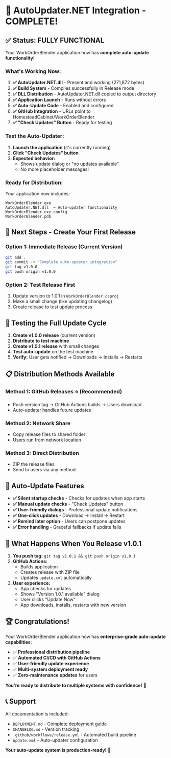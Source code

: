 # 🎉 AutoUpdater.NET Integration - COMPLETE!

## ✅ **Status: FULLY FUNCTIONAL**

Your WorkOrderBlender application now has **complete auto-update functionality**!

### **What's Working Now:**

1. **✅ AutoUpdater.NET.dll** - Present and working (271,872 bytes)
2. **✅ Build System** - Compiles successfully in Release mode
3. **✅ DLL Distribution** - AutoUpdater.NET.dll copied to output directory
4. **✅ Application Launch** - Runs without errors
5. **✅ Auto-Update Code** - Enabled and configured
6. **✅ GitHub Integration** - URLs point to HomesteadCabinet/WorkOrderBlender
7. **✅ "Check Updates" Button** - Ready for testing

### **Test the Auto-Updater:**

1. **Launch the application** (it's currently running)
2. **Click "Check Updates" button**
3. **Expected behavior:**
   - Shows update dialog or "no updates available"
   - No more placeholder messages!

### **Ready for Distribution:**

Your application now includes:
```
WorkOrderBlender.exe
AutoUpdater.NET.dll  ← Auto-updater functionality
WorkOrderBlender.exe.config
WorkOrderBlender.pdb
```

## 🚀 **Next Steps - Create Your First Release**

### **Option 1: Immediate Release (Current Version)**
```bash
git add .
git commit -m "Complete auto-updater integration"
git tag v1.0.0
git push origin v1.0.0
```

### **Option 2: Test Release First**
1. Update version to 1.0.1 in `WorkOrderBlender.csproj`
2. Make a small change (like updating changelog)
3. Create release to test update process

## 🧪 **Testing the Full Update Cycle**

1. **Create v1.0.0 release** (current version)
2. **Distribute to test machine**
3. **Create v1.0.1 release** with small changes
4. **Test auto-update** on the test machine
5. **Verify:** User gets notified → Downloads → Installs → Restarts

## 📋 **Distribution Methods Available**

### **Method 1: GitHub Releases** ⭐ (Recommended)
- Push version tag → GitHub Actions builds → Users download
- Auto-updater handles future updates

### **Method 2: Network Share**
- Copy release files to shared folder
- Users run from network location

### **Method 3: Direct Distribution**
- ZIP the release files
- Send to users via any method

## 🔧 **Auto-Update Features**

- **✅ Silent startup checks** - Checks for updates when app starts
- **✅ Manual update checks** - "Check Updates" button
- **✅ User-friendly dialogs** - Professional update notifications
- **✅ One-click updates** - Download → Install → Restart
- **✅ Remind later option** - Users can postpone updates
- **✅ Error handling** - Graceful fallbacks if update fails

## 🎯 **What Happens When You Release v1.0.1**

1. **You push tag:** `git tag v1.0.1 && git push origin v1.0.1`
2. **GitHub Actions:**
   - Builds application
   - Creates release with ZIP file
   - Updates `update.xml` automatically
3. **User experience:**
   - App checks for updates
   - Shows "Version 1.0.1 available" dialog
   - User clicks "Update Now"
   - App downloads, installs, restarts with new version

## 🏆 **Congratulations!**

Your WorkOrderBlender application now has **enterprise-grade auto-update capabilities**:

- ✅ **Professional distribution pipeline**
- ✅ **Automated CI/CD with GitHub Actions**
- ✅ **User-friendly update experience**
- ✅ **Multi-system deployment ready**
- ✅ **Zero-maintenance updates** for users

**You're ready to distribute to multiple systems with confidence!** 🚀

## 📞 **Support**

All documentation is included:
- `DEPLOYMENT.md` - Complete deployment guide
- `CHANGELOG.md` - Version tracking
- `.github/workflows/release.yml` - Automated build pipeline
- `update.xml` - Auto-updater configuration

**Your auto-update system is production-ready!** 🎉
